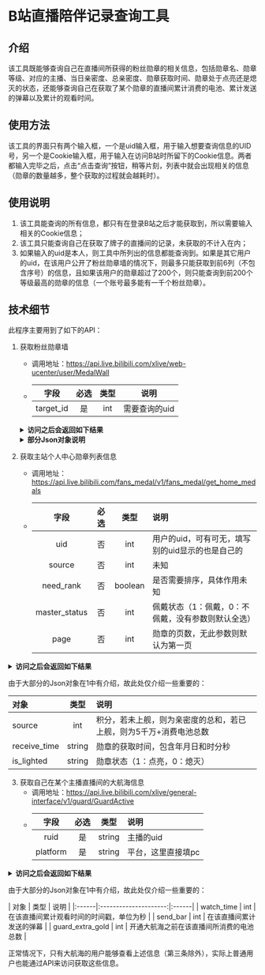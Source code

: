 # B站直播陪伴记录查询工具

## 介绍
该工具既能够查询自己在直播间所获得的粉丝勋章的相关信息，包括勋章名、勋章等级、对应的主播、当日亲密度、总亲密度、勋章获取时间、勋章处于点亮还是熄灭的状态，还能够查询自己在获取了某个勋章的直播间累计消费的电池、累计发送的弹幕以及累计的观看时间。

## 使用方法
该工具的界面只有两个输入框，一个是uid输入框，用于输入想要查询信息的UID号，另一个是Cookie输入框，用于输入在访问B站时所留下的Cookie信息。两者都输入完毕之后，点击“点击查询”按钮，稍等片刻，列表中就会出现相关的信息（勋章的数量越多，整个获取的过程就会越耗时）。

## 使用说明
1. 该工具能查询的所有信息，都只有在登录B站之后才能获取到，所以需要输入相关的Cookie信息；
2. 该工具只能查询自己在获取了牌子的直播间的记录，未获取的不计入在内；
3. 如果输入的uid是本人，则工具中所列出的信息都能查询到。如果是其它用户的uid，在该用户公开了粉丝勋章墙的情况下，则最多只能获取到前6列（不包含序号）的信息，且如果该用户的勋章超过了200个，则只能查询到前200个等级最高的勋章的信息（一个账号最多能有一千个粉丝勋章）。

## 技术细节
此程序主要用到了如下的API：
1. 获取粉丝勋章墙
    - 调用地址：https://api.live.bilibili.com/xlive/web-ucenter/user/MedalWall
    - | 字段  | 必选  | 类型  |    说明    |
      |:---:|:---:|:--------:|:----:|
      | target_id |  是  | int | 需要查询的uid |

   <details>
      <summary style="font-weight: bold">访问之后会返回如下结果</summary>
   
   ```json
   {
    "code": 0,
    "message": "0",
    "ttl": 1,
    "data": {
      "list": [
        {
          "medal_info": {
            "target_id": ???,
            "level": 24,
            "medal_name": "???",
            "medal_color_start": 1725515,
            "medal_color_end": 5414290,
            "medal_color_border": 6809855,
            "guard_level": 3,
            "wearing_status": 1,
            "medal_id": ???,
            "intimacy": 3060,
            "next_intimacy": 7500,
            "today_feed": 0,
            "day_limit": 250000,
            "guard_icon": "???",
            "honor_icon": ""
         },
          "target_name": "???",
          "target_icon": "???",
          "link": "???",
          "live_status": 0,
          "official": 0
        }
      ],
      "count": 147,
      "close_space_medal": 0,
      "only_show_wearing": 0,
      "name": "???",
      "icon": "???",
      "uid": ???,
      "level": 6
      }
    }
   ```
   </details>
   <details>
      <summary style="font-weight: bold">部分Json对象说明</summary>
   对象名根据上述Json信息从上到下说明：

   |         对象        |   类型   |           说明           |
   |:------|:----------------------:|:------|
   | target_id          |  int   |         主播的uid         |
   | medal_name         | string |          勋章名字          |
   | medal_color_start  |  int   |   勋章渐变起始部分颜色（十进制RGB）   |
   | medal_color_end    |  int   |   勋章渐变末尾部分颜色（十进制RGB）   |
   | medal_color_border |  int   |     勋章边框颜色（十进制RGB）     |
   | guard_level        |  int   | 大航海等级（3：舰长，2：提督，1：总督）  |
   | wearing_status     |  int   |   勋章佩戴状态（1：佩戴，0：摘下）    |
   | medal_id           |  int   |          勋章id          |
   | intimacy           |  int   |         该等级亲密度         |
   | next_intimacy      |  int   |        该等级总亲密度         |
   | today_feed         |  int   |         今日亲密度          |
   | day_limit          |  int   |        今日最大亲密度         |
   | guard_icon         |  string   |        大航海图标链接         |
   | honor_icon         |  string   |                        |
   | target_name          |  string   |          主播昵称          |
   | target_icon          |  string   |        主播头像图片链接        |
   | link          |  string   |         主播个人空间         |
   | live_status          |  int   |   主播开播状态（1：开播，0：未开播）   |
   | official          |  int   |   是否有官方的小闪电（1：有，0：无）   |
   | count          |  int   |         用户勋章总数         |
   | close_space_medal          |  int   |   是否关闭粉丝勋章墙（1：是，0：否）   |
   | only_show_wearing          |  int   | 是否只显示当前所佩戴的勋章（1：是，0：否） |
   | name          |  string   |          用户昵称          |
   | icon          |  string   |        用户头像图片链接        |
   | uid          |  int   |         用户uid          |
   | level          |  int   |          用户等级          |

   </details>

2. 获取主站个人中心勋章列表信息
   - 调用地址：https://api.live.bilibili.com/fans_medal/v1/fans_medal/get_home_medals
   - | 字段  | 必选  |   类型    |             说明              |
     |:---:|:-------:|:---------------------------:|:----|
     | uid |  否  |   int   | 用户的uid，可有可无，填写别的uid显示的也是自己的 |
     | source |  否  |   int   |             未知              |
     | need_rank |  否  | boolean |        是否需要排序，具体作用未知        |
     | master_status |  否  |   int   | 佩戴状态（1：佩戴，0：不佩戴，没有参数则默认全选）  |
     | page |  否  |   int   |      勋章的页数，无此参数则默认为第一页      |

<details>
   <summary style="font-weight: bold">访问之后会返回如下结果</summary>

```json
{
   "code": 0,
   "msg": "主站个人中心勋章列表",
   "message": "主站个人中心勋章列表",
   "data": {
      "max": 1000,
      "cnt": 147,
      "curr_page": 1,
      "total_page": 6,
      "list": [
         {
            "uid": ???,
            "target_id": ???,
            "medal_id": ???,
            "score": 50010560,
            "level": 24,
            "intimacy": 3060,
            "status": 1,
            "source": 1,
            "receive_channel": ???,
            "is_receive": 1,
            "master_status": 1,
            "receive_time": "???",
            "today_intimacy": 0,
            "last_wear_time": 1695743999,
            "is_lighted": 1,
            "medal_level": 24,
            "next_intimacy": 7500,
            "day_limit": 250000,
            "today_feed": 0,
            "medal_name": "???",
            "master_available": 1,
            "guard_type": 3,
            "lpl_status": 0,
            "can_delete": false,
            "target_name": "???",
            "target_face": "???",
            "live_stream_status": 0,
            "icon_code": 0,
            "icon_text": "",
            "rank": "-",
            "medal_color": 1725515,
            "medal_color_start": 1725515,
            "medal_color_end": 5414290,
            "guard_level": 3,
            "medal_color_border": 6809855,
            "honor_icon": "",
            "guard_icon": "???"
         }
      ]
   }
}
```
</details>

   由于大部分的Json对象在1中有介绍，故此处仅介绍一些重要的：

   |         对象        |   类型   |                 说明                 |
   |:------|:----------------------------------:|:------|
   | source         | int | 积分，若未上舰，则为亲密度的总和，若已上舰，则为5千万+消费电池总数 |
   | receive_time          |  string   |         勋章的获取时间，包含年月日和时分秒          |
   | is_lighted         | string |          勋章状态（1：点亮，0：熄灭）           |

3. 获取自己在某个主播直播间的大航海信息
   - 调用地址：https://api.live.bilibili.com/xlive/general-interface/v1/guard/GuardActive
   - | 字段  | 必选  |   类型    |     说明     |
     |:---:|:-------:|:----------:|:----|
     | ruid |  是  |   string   |   主播的uid   |
     | platform |  是  |   string   | 平台，这里直接填pc |

<details>
   <summary style="font-weight: bold">访问之后会返回如下结果</summary>

```json
{
    "code": 0,
    "message": "0",
    "ttl": 1,
    "data": {
        "ruid": ???,
        "rusername": "???",
        "rface": "???",
        "uface": "???",
        "username": "???",
        "accomany_day": 89,
        "guards_info": [
            {
                "guard_type": 3,
                "expired_time": 1695139199,
                "guard_status": 1,
                "renew_info": [
                    {
                        "guard_type": 3,
                        "next_execute_time": 1695139199,
                        "next_spend": 138000,
                        "origin_price": 198000
                    }
                ]
            }
        ],
        "latest_guard": 3,
        "watch_time": 1027241,
        "send_bar": 3378,
        "up_medal": {
            "target_id": ???,
            "medal_name": "???",
            "level": 24,
            "medal_color_start": 1725515,
            "medal_color_end": 5414290,
            "medal_color_border": 6809855,
            "is_lighted": 1,
            "need_exp": 4440,
            "all_exp": 7500,
            "origin_level": 24,
            "guard_level_1": {
                "level": 28,
                "medal_color_start": 398668,
                "medal_color_end": 6850801,
                "medal_color_border": 16771156,
                "exp": 199980,
                "exp_battery": 19998000,
                "guard_icon": "https://i0.hdslb.com/bfs/live/1d16bf0fcc3b1b768d1179d60f1fdbabe6ab4489.png",
                "honor_icon": ""
            },
            "guard_level_2": {
                "level": 26,
                "medal_color_start": 398668,
                "medal_color_end": 6850801,
                "medal_color_border": 16771156,
                "exp": 19980,
                "exp_battery": 1998000,
                "guard_icon": "https://i0.hdslb.com/bfs/live/98a201c14a64e860a758f089144dcf3f42e7038c.png",
                "honor_icon": ""
            },
            "guard_level_3": {
                "level": 24,
                "medal_color_start": 1725515,
                "medal_color_end": 5414290,
                "medal_color_border": 6809855,
                "exp": 1380,
                "exp_battery": 138000,
                "guard_icon": "https://i0.hdslb.com/bfs/live/143f5ec3003b4080d1b5f817a9efdca46d631945.png",
                "honor_icon": ""
            },
            "guard_extra_gold": 0,
            "exp_limit": 250000,
            "exp_today": 0,
            "guard_icon": "https://i0.hdslb.com/bfs/live/143f5ec3003b4080d1b5f817a9efdca46d631945.png",
            "honor_icon": ""
        },
        "privileges": {
            "has_person": 0,
            "out_pic": "",
            "in_pic": "",
            "test_id": 1,
            "single_pic": ""
        },
        "is_live": 0,
        "room_url": "???",
        "is_ios_black": 0,
        "is_active": 1,
        "price_info": [
            {
                "guard_level": 1,
                "price": 19998000,
                "discount_price": 15998000,
                "auto_renew_price": 0,
                "num": 1,
                "discount_type": 0,
                "expired_timestamp": 1694951153,
                "next_auto_renew_time": "",
                "goods_id": 5,
                "gift_id": 10001,
                "gift_name": "总督",
                "buy_back_remain": 0,
                "expired_timestamp_origin": 1694951153,
                "guard_expired": 0
            },
            {
                "guard_level": 2,
                "price": 1998000,
                "discount_price": 1598000,
                "auto_renew_price": 0,
                "num": 1,
                "discount_type": 0,
                "expired_timestamp": 1694951153,
                "next_auto_renew_time": "",
                "goods_id": 6,
                "gift_id": 10002,
                "gift_name": "提督",
                "buy_back_remain": 0,
                "expired_timestamp_origin": 1694951153,
                "guard_expired": 0
            },
            {
                "guard_level": 3,
                "price": 198000,
                "discount_price": 158000,
                "auto_renew_price": 138000,
                "num": 1,
                "discount_type": 2,
                "expired_timestamp": 1695139199,
                "next_auto_renew_time": "2023-09-19",
                "goods_id": 7,
                "gift_id": 10003,
                "gift_name": "舰长",
                "buy_back_remain": 0,
                "expired_timestamp_origin": 1695139199,
                "guard_expired": 1695139199
            }
        ],
        "guard_num_3": 13,
        "guard_num_2": 2,
        "guard_num_1": 1,
        "room_id": ???,
        "effect_id": {
            "1": 399,
            "2": 398,
            "3": 397
        },
        "pop_msg": "",
        "room_info": {
            "area_id": 744,
            "parent_area_id": 9
        },
        "show_num": 10,
        "entry_effect_tab": 3,
        "benefits": [],
        "now": 1694951153,
        "first_guard_rate": null,
        "first_guard_open": false,
        "achieve_remind": {
            "20": "",
            "50": "",
            "100": "",
            "1000": "",
            "10000": ""
        },
        "guard_total": 16,
        "benefitv2": [],
        "ab": {
            "guard_price_multi": 1
        },
        "play_together": []
    }
}
```
</details>

由于大部分的Json对象在1中有介绍，故此处仅介绍一些重要的：

   |         对象        |   类型   |          说明           |
      |:------|:---------------------:|:------|
   | watch_time         | int | 在该直播间累计观看时间的时间戳，单位为秒  |
   | send_bar          |  int   |     在该直播间累计发送的弹幕     |
   | guard_extra_gold         | int | 开通大航海之前在该直播间所消费的电池总数 |

正常情况下，只有大航海的用户能够查看上述信息（第三条除外），实际上普通用户也能通过API来访问获取这些信息。